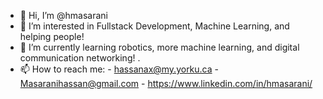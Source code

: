 - 👋 Hi, I’m @hmasarani
- 👀 I’m interested in Fullstack Development, Machine Learning, and helping people! 
- 🌱 I’m currently learning robotics, more machine learning, and digital communication networking! .
- 📫 How to reach me:
      - hassanax@my.yorku.ca
      - Masaranihassan@gmail.com
      - https://www.linkedin.com/in/hmasarani/


